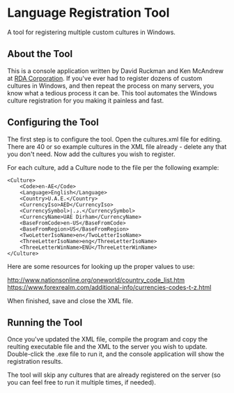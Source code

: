 ﻿# Language Registration Tool
A tool for registering multiple custom cultures in Windows.

## About the Tool

This is a console application written by David Ruckman and Ken McAndrew at [RDA Corporation](http://www.rdacorp.com). If you've ever had to register dozens of custom cultures in Windows, and then repeat the process on many servers, you know what a tedious process it can be. This tool automates the Windows culture registration for you making it painless and fast.

## Configuring the Tool

The first step is to configure the tool. Open the cultures.xml file for editing.  There are 40 or so example cultures in the XML file already - delete any that you don't need. Now add the cultures you wish to register.

For each culture, add a Culture node to the file per the following example:

    <Culture>
        <Code>en-AE</Code>
        <Language>English</Language>
        <Country>U.A.E.</Country>
        <CurrencyIso>AED</CurrencyIso>
        <CurrencySymbol>د.إ.</CurrencySymbol>
        <CurrencyName>UAE Dirham</CurrencyName>
        <BaseFromCode>en-US</BaseFromCode>
        <BaseFromRegion>US</BaseFromRegion>
        <TwoLetterIsoName>en</TwoLetterIsoName>
        <ThreeLetterIsoName>eng</ThreeLetterIsoName>
        <ThreeLetterWinName>ENU</ThreeLetterWinName>
    </Culture>
    
Here are some resources for looking up the proper values to use:

http://www.nationsonline.org/oneworld/country_code_list.htm
https://www.forexrealm.com/additional-info/currencies-codes-t-z.html

When finished, save and close the XML file.

## Running the Tool

Once you've updated the XML file, compile the program and copy the reulting executable file and the XML to the server you wish to update. Double-click the .exe file to run it, and the console application will show the registration results.

The tool will skip any cultures that are already registered on the server (so you can feel free to run it multiple times, if needed).